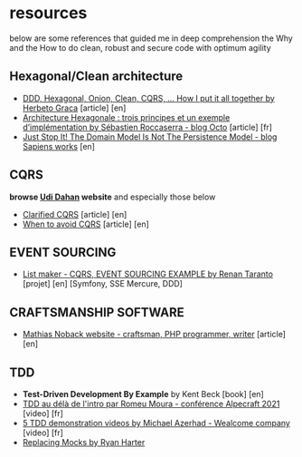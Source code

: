 # resources

below are some references that guided me in deep comprehension the Why and the How to do clean, robust and secure code with optimum agility

## Hexagonal/Clean architecture
- [DDD, Hexagonal, Onion, Clean, CQRS, … How I put it all together by Herbeto Graca](https://herbertograca.com/2017/11/16/explicit-architecture-01-ddd-hexagonal-onion-clean-cqrs-how-i-put-it-all-together/) [article] [en]
- [Architecture Hexagonale : trois principes et un exemple d’implémentation by Sébastien Roccaserra - blog Octo](https://blog.octo.com/architecture-hexagonale-trois-principes-et-un-exemple-dimplementation) [article] [fr]
- [Just Stop It! The Domain Model Is Not The Persistence Model - blog Sapiens works](https://blog.sapiensworks.com/post/2012/04/07/Just-Stop-It!-The-Domain-Model-Is-Not-The-Persistence-Model.aspx) [en]

## CQRS
__browse [Udi Dahan](https://udidahan.com/) website__ and especially those below
- [Clarified CQRS](https://udidahan.com/2009/12/09/clarified-cqrs/) [article] [en]
- [When to avoid CQRS](https://udidahan.com/2011/04/22/when-to-avoid-cqrs/) [article] [en]

## EVENT SOURCING
- [List maker - CQRS, EVENT SOURCING EXAMPLE by Renan Taranto](https://github.com/renan-taranto/cqrs-event-sourcing-example) [projet] [en] [Symfony, SSE Mercure, DDD]

## CRAFTSMANSHIP SOFTWARE
- [Mathias Noback website - craftsman, PHP programmer, writer](https://matthiasnoback.nl/) [article] [en]

## TDD
- __Test-Driven Development By Example__ by Kent Beck [book] [en]
- [TDD au délà de l'intro par Romeu Moura - conférence Alpecraft 2021](https://youtu.be/RlkgetzDenI) [video] [fr]
- [5 TDD demonstration videos by Michael Azerhad - Wealcome company](https://www.youtube.com/channel/UCdcsr2L2WC0OON39Ar3hBKQ/videos) [video] [fr]
- [Replacing Mocks by Ryan Harter](https://ryanharter.com/blog/2020/06/replacing-mocks/)
